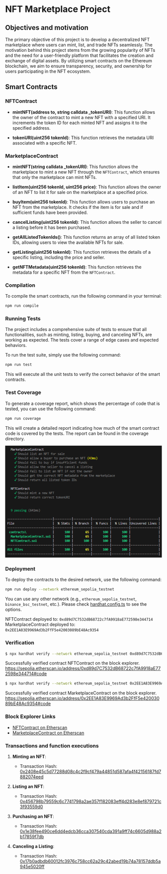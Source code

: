 
# NFT Marketplace Project

## Objectives and motivation

The primary objective of this project is to develop a decentralized NFT marketplace where users can mint, list, and trade NFTs seamlessly. The motivation behind this project stems from the growing popularity of NFTs and the need for a user-friendly platform that facilitates the creation and exchange of digital assets. By utilizing smart contracts on the Ethereum blockchain, we aim to ensure transparency, security, and ownership for users participating in the NFT ecosystem.

## Smart Contracts

### NFTContract

- **mintNFT(address to, string calldata _tokenURI)**: This function allows the owner of the contract to mint a new NFT with a specified URI. It increments the token ID for each minted NFT and assigns it to the specified address.
  
- **tokenURI(uint256 tokenId)**: This function retrieves the metadata URI associated with a specific NFT.

### MarketplaceContract

- **mintNFT(string calldata _tokenURI)**: This function allows the marketplace to mint a new NFT through the `NFTContract`, which ensures that only the marketplace can mint NFTs.
  
- **listItem(uint256 tokenId, uint256 price)**: This function allows the owner of an NFT to list it for sale on the marketplace at a specified price.

- **buyItem(uint256 tokenId)**: This function allows users to purchase an NFT from the marketplace. It checks if the item is for sale and if sufficient funds have been provided.

- **cancelListing(uint256 tokenId)**: This function allows the seller to cancel a listing before it has been purchased.

- **getAllListedTokenIds()**: This function returns an array of all listed token IDs, allowing users to view the available NFTs for sale.

- **getListing(uint256 tokenId)**: This function retrieves the details of a specific listing, including the price and seller.

- **getNFTMetadata(uint256 tokenId)**: This function retrieves the metadata for a specific NFT from the `NFTContract`.

### Compilation

To compile the smart contracts, run the following command in your terminal:

```bash
npm run compile
```


### Running Tests
The project includes a comprehensive suite of tests to ensure that all functionalities, such as minting, listing, buying, and canceling NFTs, are working as expected. The tests cover a range of edge cases and expected behaviors.

To run the test suite, simply use the following command:

```bash
npm run test
```
This will execute all the unit tests to verify the correct behavior of the smart contracts.

### Test Coverage
To generate a coverage report, which shows the percentage of code that is tested, you can use the following command:

```bash
npm run coverage
```
This will create a detailed report indicating how much of the smart contract code is covered by the tests. The report can be found in the coverage directory.

![example](image.png)

### Deployment

To deploy the contracts to the desired network, use the following command:

```bash
npm run deploy --network ethereum_sepolia_testnet
```

You can use any other network (e.g., `ethereum_sepolia_testnet`, `binance_bsc_testnet`, etc.). Please check [hardhat.config.ts](./hardhat.config.ts) to see the options.

NFTContract deployed to: `0xd89d7C7532dB68722c7fA9918aE772598e344714`
MarketplaceContract deployed to: `0x2EE1A83E9969Ad3b2FfF5e42003089bE48Ac9354`

### Verification

```bash
$ npx hardhat verify --network ethereum_sepolia_testnet 0xd89d7C7532dB68722c7fA9918aE772598e344714
```
Successfully verified contract NFTContract on the block explorer.
https://sepolia.etherscan.io/address/0xd89d7C7532dB68722c7fA9918aE772598e344714#code


```bash
$ npx hardhat verify --network ethereum_sepolia_testnet 0x2EE1A83E9969Ad3b2FfF5e42003089bE48Ac9354 0xd89d7C7532dB68722c7fA9918aE772598e344714
```

Successfully verified contract MarketplaceContract on the block explorer.
https://sepolia.etherscan.io/address/0x2EE1A83E9969Ad3b2FfF5e42003089bE48Ac9354#code

### Block Explorer Links

- [NFTContract on Etherscan](https://sepolia.etherscan.io/address/0xd89d7C7532dB68722c7fA9918aE772598e344714)
- [MarketplaceContract on Etherscan](https://sepolia.etherscan.io/address/0x2ee1a83e9969ad3b2fff5e42003089be48ac9354)

### Transactions and function executions

1. **Minting an NFT**:
   - Transaction Hash: [0x2408e45c5d77288d08c4c2f9cf479a44851d587afa4f42156187fd7882074eed](https://sepolia.etherscan.io/tx/0x2408e45c5d77288d08c4c2f9cf479a44851d587afa4f42156187fd7882074eed)

2. **Listing an NFT**:
   - Transaction Hash: [0x456798b79559c6c7741798a2ae357f182083eff4d283e8ef879721c3f93559d0](https://sepolia.etherscan.io/tx/0x456798b79559c6c7741798a2ae357f182083eff4d283e8ef879721c3f93559d0)

3. **Purchasing an NFT**:
   - Transaction Hash: [0x1e38fee490ce6dd4edcb36cca307540cda391a9ff74c6605d988a2b17859f7db](https://sepolia.etherscan.io/tx/0x1e38fee490ce6dd4edcb36cca307540cda391a9ff74c6605d988a2b17859f7db)

4. **Canceling a Listing**:
   - Transaction Hash: [0x17b0adbdb60012fc3976c758cc62a29c42abed19b74a78157ddb5a945e5020ff](https://sepolia.etherscan.io/tx/0x17b0adbdb60012fc3976c758cc62a29c42abed19b74a78157ddb5a945e5020ff)
